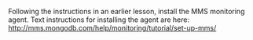 Following the instructions in an earlier lesson, install the MMS monitoring agent. Text instructions for installing the agent are here: http://mms.mongodb.com/help/monitoring/tutorial/set-up-mms/
